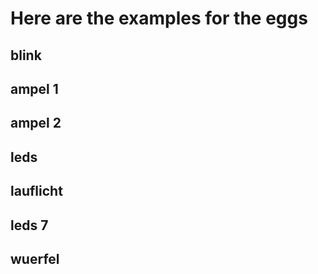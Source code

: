 # Here are the examples for the eggs

## blink

## ampel 1

## ampel 2

## leds

## lauflicht

## leds 7

## wuerfel
